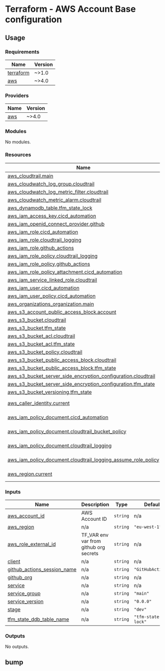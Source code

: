 # Terraform - AWS Account Base configuration

## Usage

<!--- BEGIN_TF_DOCS --->
### Requirements

| Name | Version |
|------|---------|
| <a name="requirement_terraform"></a> [terraform](#requirement\_terraform) | ~>1.0 |
| <a name="requirement_aws"></a> [aws](#requirement\_aws) | ~>4.0 |

### Providers

| Name | Version |
|------|---------|
| <a name="provider_aws"></a> [aws](#provider\_aws) | ~>4.0 |

### Modules

No modules.

### Resources

| Name | Type |
|------|------|
| [aws_cloudtrail.main](https://registry.terraform.io/providers/hashicorp/aws/latest/docs/resources/cloudtrail) | resource |
| [aws_cloudwatch_log_group.cloudtrail](https://registry.terraform.io/providers/hashicorp/aws/latest/docs/resources/cloudwatch_log_group) | resource |
| [aws_cloudwatch_log_metric_filter.cloudtrail](https://registry.terraform.io/providers/hashicorp/aws/latest/docs/resources/cloudwatch_log_metric_filter) | resource |
| [aws_cloudwatch_metric_alarm.cloudtrail](https://registry.terraform.io/providers/hashicorp/aws/latest/docs/resources/cloudwatch_metric_alarm) | resource |
| [aws_dynamodb_table.tfm_state_lock](https://registry.terraform.io/providers/hashicorp/aws/latest/docs/resources/dynamodb_table) | resource |
| [aws_iam_access_key.cicd_automation](https://registry.terraform.io/providers/hashicorp/aws/latest/docs/resources/iam_access_key) | resource |
| [aws_iam_openid_connect_provider.github](https://registry.terraform.io/providers/hashicorp/aws/latest/docs/resources/iam_openid_connect_provider) | resource |
| [aws_iam_role.cicd_automation](https://registry.terraform.io/providers/hashicorp/aws/latest/docs/resources/iam_role) | resource |
| [aws_iam_role.cloudtrail_logging](https://registry.terraform.io/providers/hashicorp/aws/latest/docs/resources/iam_role) | resource |
| [aws_iam_role.github_actions](https://registry.terraform.io/providers/hashicorp/aws/latest/docs/resources/iam_role) | resource |
| [aws_iam_role_policy.cloudtrail_logging](https://registry.terraform.io/providers/hashicorp/aws/latest/docs/resources/iam_role_policy) | resource |
| [aws_iam_role_policy.github_actions](https://registry.terraform.io/providers/hashicorp/aws/latest/docs/resources/iam_role_policy) | resource |
| [aws_iam_role_policy_attachment.cicd_automation](https://registry.terraform.io/providers/hashicorp/aws/latest/docs/resources/iam_role_policy_attachment) | resource |
| [aws_iam_service_linked_role.cloudtrail](https://registry.terraform.io/providers/hashicorp/aws/latest/docs/resources/iam_service_linked_role) | resource |
| [aws_iam_user.cicd_automation](https://registry.terraform.io/providers/hashicorp/aws/latest/docs/resources/iam_user) | resource |
| [aws_iam_user_policy.cicd_automation](https://registry.terraform.io/providers/hashicorp/aws/latest/docs/resources/iam_user_policy) | resource |
| [aws_organizations_organization.main](https://registry.terraform.io/providers/hashicorp/aws/latest/docs/resources/organizations_organization) | resource |
| [aws_s3_account_public_access_block.account](https://registry.terraform.io/providers/hashicorp/aws/latest/docs/resources/s3_account_public_access_block) | resource |
| [aws_s3_bucket.cloudtrail](https://registry.terraform.io/providers/hashicorp/aws/latest/docs/resources/s3_bucket) | resource |
| [aws_s3_bucket.tfm_state](https://registry.terraform.io/providers/hashicorp/aws/latest/docs/resources/s3_bucket) | resource |
| [aws_s3_bucket_acl.cloudtrail](https://registry.terraform.io/providers/hashicorp/aws/latest/docs/resources/s3_bucket_acl) | resource |
| [aws_s3_bucket_acl.tfm_state](https://registry.terraform.io/providers/hashicorp/aws/latest/docs/resources/s3_bucket_acl) | resource |
| [aws_s3_bucket_policy.cloudtrail](https://registry.terraform.io/providers/hashicorp/aws/latest/docs/resources/s3_bucket_policy) | resource |
| [aws_s3_bucket_public_access_block.cloudtrail](https://registry.terraform.io/providers/hashicorp/aws/latest/docs/resources/s3_bucket_public_access_block) | resource |
| [aws_s3_bucket_public_access_block.tfm_state](https://registry.terraform.io/providers/hashicorp/aws/latest/docs/resources/s3_bucket_public_access_block) | resource |
| [aws_s3_bucket_server_side_encryption_configuration.cloudtrail](https://registry.terraform.io/providers/hashicorp/aws/latest/docs/resources/s3_bucket_server_side_encryption_configuration) | resource |
| [aws_s3_bucket_server_side_encryption_configuration.tfm_state](https://registry.terraform.io/providers/hashicorp/aws/latest/docs/resources/s3_bucket_server_side_encryption_configuration) | resource |
| [aws_s3_bucket_versioning.tfm_state](https://registry.terraform.io/providers/hashicorp/aws/latest/docs/resources/s3_bucket_versioning) | resource |
| [aws_caller_identity.current](https://registry.terraform.io/providers/hashicorp/aws/latest/docs/data-sources/caller_identity) | data source |
| [aws_iam_policy_document.cicd_automation](https://registry.terraform.io/providers/hashicorp/aws/latest/docs/data-sources/iam_policy_document) | data source |
| [aws_iam_policy_document.cloudtrail_bucket_policy](https://registry.terraform.io/providers/hashicorp/aws/latest/docs/data-sources/iam_policy_document) | data source |
| [aws_iam_policy_document.cloudtrail_logging](https://registry.terraform.io/providers/hashicorp/aws/latest/docs/data-sources/iam_policy_document) | data source |
| [aws_iam_policy_document.cloudtrail_logging_assume_role_policy](https://registry.terraform.io/providers/hashicorp/aws/latest/docs/data-sources/iam_policy_document) | data source |
| [aws_region.current](https://registry.terraform.io/providers/hashicorp/aws/latest/docs/data-sources/region) | data source |

### Inputs

| Name | Description | Type | Default | Required |
|------|-------------|------|---------|:--------:|
| <a name="input_aws_account_id"></a> [aws\_account\_id](#input\_aws\_account\_id) | AWS Account ID | `string` | n/a | yes |
| <a name="input_aws_region"></a> [aws\_region](#input\_aws\_region) | n/a | `string` | `"eu-west-1"` | no |
| <a name="input_aws_role_external_id"></a> [aws\_role\_external\_id](#input\_aws\_role\_external\_id) | TF\_VAR env var from github org secrets | `string` | n/a | yes |
| <a name="input_client"></a> [client](#input\_client) | n/a | `string` | n/a | yes |
| <a name="input_github_actions_session_name"></a> [github\_actions\_session\_name](#input\_github\_actions\_session\_name) | n/a | `string` | `"GitHubActions"` | no |
| <a name="input_github_org"></a> [github\_org](#input\_github\_org) | n/a | `string` | n/a | yes |
| <a name="input_service"></a> [service](#input\_service) | n/a | `string` | n/a | yes |
| <a name="input_service_group"></a> [service\_group](#input\_service\_group) | n/a | `string` | `"main"` | no |
| <a name="input_service_version"></a> [service\_version](#input\_service\_version) | n/a | `string` | `"0.0.0"` | no |
| <a name="input_stage"></a> [stage](#input\_stage) | n/a | `string` | `"dev"` | no |
| <a name="input_tfm_state_ddb_table_name"></a> [tfm\_state\_ddb\_table\_name](#input\_tfm\_state\_ddb\_table\_name) | n/a | `string` | `"tfm-state-lock"` | no |

### Outputs

No outputs.

<!--- END_TF_DOCS --->

## bump
